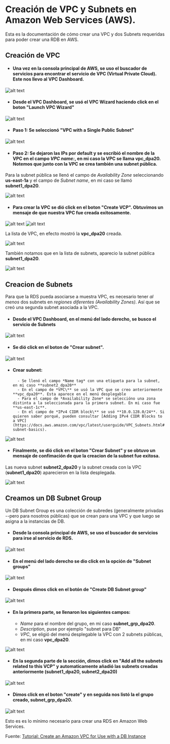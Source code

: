 # Creación de VPC y Subnets en Amazon Web Services (AWS).

Esta es la documentación de cómo crear una VPC y dos Subnets requeridas para poder crear una RDB en AWS.

## Creación de VPC

* #### Una vez en la consola principal de AWS, se uso el buscador de servicios para encontrar el servicio de **VPC** (Virtual Private Cloud). Este nos llevo al VPC Dashboard.

![alt text](imagenes/AWS/VPC/01_vpc_aws.png)

* #### Desde el VPC Dashboard, se usó el VPC Wizard haciendo click en el boton "Launch VPC Wizard"

![alt text](imagenes/AWS/VPC/02_vpc_aws.png)

* #### Paso 1: Se seleccionó "VPC with a Single Public Subnet"

![alt text](imagenes/AWS/VPC/03_vpc_aws.png)

* #### Paso 2: Se dejaron las IPs por default y se escribió el nombre de la VPC en el campo *VPC name:*, en mi caso la VPC se llama **vpc_dpa20**. Notemos que junto con la VPC se crea también una subnet pública.

Para la subnet pública se llenó el campo de *Availability Zone* seleccionando **us-east-1a** y el campo de *Subnet name*, en mi caso se llamó **subnet1_dpa20**. 

![alt text](imagenes/AWS/VPC/04_vpc_aws.png)

* #### Para crear la VPC se dió click en el boton "Create VCP". Obtuvimos un mensaje de que nuestra VPC fue creada exitosamente.

![alt text](imagenes/AWS/VPC/05_vpc_aws.png)
![alt text](imagenes/AWS/VPC/06_vpc_aws.png)

La lista de VPC, en efecto mostró la **vpc_dpa20** creada.

![alt text](imagenes/AWS/VPC/07_vpc_aws.png)

También notamos que en la lista de subnets, aparecio la subnet pública **subnet1_dpa20**.

![alt text](imagenes/AWS/VPC/07a_vpc_aws.png)

## Creacion de Subnets

Para que la RDS pueda asociarse a muestra VPC, es necesario tener *al menos* dos subnets en *regiones diferentes (Availability Zones)*. Así que se creó una segunda subnet asociada a la VPC.

* #### Desde el VPC Dashboard, en el menú del lado derecho, se busco el servicio de Subnets

![alt text](imagenes/AWS/VPC/08_vpc_aws.png)

* #### Se dió click en el boton de "Crear subnet".

![alt text](imagenes/AWS/VPC/09_vpc_aws.png)

* #### Crear subnet: 
        - Se llenó el campo *Name tag* con una etiqueta para la subnet, en mi caso **subnet2_dpa20**
        - En el campo de *VPC\** se usó la VPC que se creo anteriormente **vpc_dpa20**. Esta aparece en el menú desplegable
        - Para el campo de *Availability Zone* se seleccióno una zona distinta a la seleccionada para la primera subnet. En mi caso fue **us-east-1c**.
        - En el campo de *IPv4 CIDR block\** se usó **10.0.128.0/24**. Si quieren saber porqué, pueden consultar [Adding IPv4 CIDR Blocks to a VPC](https://docs.aws.amazon.com/vpc/latest/userguide/VPC_Subnets.html#vpc-subnet-basics).
        
![alt text](imagenes/AWS/VPC/10_vpc_aws.png)    

* #### Finalmente, se dió click en el boton "Crear Subnet" y se obtuvo un mensaje de confimación de que la creacion de la subnet fue exitosa.
        
Las nueva subnet **subnet2_dpa20** y la subnet creada con la VPC (**subnet1_dpa20**) aparecieron en la lista desplegada.

![alt text](imagenes/AWS/VPC/11_vpc_aws.png)  


## Creamos un DB Subnet Group

Un DB Subnet Group es una colección de subredes (generalmente privadas --pero para nosotros públicas) que se crean para una VPC y que luego se asigna a la instancias de DB.

* #### Desde la consola principal de AWS, se uso el buscador de servicios para irse al servicio de **RDS**.

![alt text](imagenes/AWS/VPC/12_vpc_aws.png) 

* #### En el menú del lado derecho se dio click en la opción de "Subnet groups"

![alt text](imagenes/AWS/VPC/13_vpc_aws.png) 

* #### Después dimos click en el botón de "Create DB Subnet group"

![alt text](imagenes/AWS/VPC/14_vpc_aws.png) 

* #### En la primera parte, se llenaron los siguientes campos:
     - *Name* para el nombre del grupo, en mi caso **subnet_grp_dpa20**.
     - *Description*, puse por ejemplo "subnet para DB"
     - *VPC*, se eligió del menú desplegable la VPC con 2 subnets públicas, en mi caso **vpc_dpa20**.

![alt text](imagenes/AWS/VPC/15_vpc_aws.png) 

* #### En la segunda parte de la sección, dimos click en "Add all the subnets related to this VCP" y automaticamente añadió las subnets creadas anteriormente (**subnet1_dpa20**, **subnet2_dpa20**)

![alt text](imagenes/AWS/VPC/16_vpc_aws.png) 

* #### Dimos click en el boton "create" y en seguida nos listó la el grupo creado, **subnet_grp_dpa20**.

![alt text](imagenes/AWS/VPC/17_vpc_aws.png) 


Esto es es lo mínimo necesario para crear una RDS en Amazon Web Services.



Fuente: [Tutorial: Create an Amazon VPC for Use with a DB Instance](https://docs.aws.amazon.com/AmazonRDS/latest/UserGuide/USER_VPC.WorkingWithRDSInstanceinaVPC.html#USER_VPC.Subnets)
       
